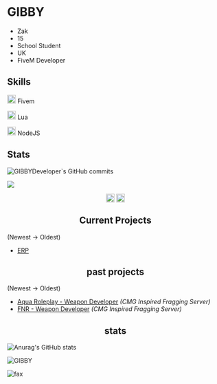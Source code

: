 <h1>GIBBY</h1>

- Zak
- 15
- School Student
- UK
- FiveM Developer

## Skills

<img width="20" src="https://img.icons8.com/color/512/fivem.png" /> Fivem

<img width="20" src="https://upload.wikimedia.org/wikipedia/commons/c/cf/Lua-Logo.svg" /> Lua

<img width="20" src="https://upload.wikimedia.org/wikipedia/commons/thumb/d/d9/Node.js_logo.svg/1280px-Node.js_logo.svg.png" /> NodeJS
## Stats

![GIBBYDeveloper`s GitHub commits](https://github-readme-streak-stats.herokuapp.com/?user=gibbydeveloper&theme=black-ice&hide_border=true&stroke=0000&background=060A0CD0)

![](https://komarev.com/ghpvc/?username=Bentheborg&color=blueviolet)

<p align="center">
  <a href="https://twitch.tv/finnycmg/" target="blank"><img align="center" src="https://cdn.jsdelivr.net/npm/simple-icons@3.0.1/icons/twitch.svg" alt="twitch" height="20" width="20" /></a>
<a href="https://www.youtube.com/channel/UCrlXUs_OwK7ay4dPRU5HDAw" target="blank"><img align="center" src="https://cdn.jsdelivr.net/npm/simple-icons@3.0.1/icons/youtube.svg" alt="youtube" height="20" width="20" /></a>
</p>

<h2 align="center">Current Projects</h2>

(Newest -> Oldest)
- [ERP](https://discord.gg/erpuk)

<h2 align="center">past projects</h2>

(Newest -> Oldest)
- [Aqua Roleplay - Weapon Developer](https://discord.gg/aquarpuk) *(CMG Inspired Fragging Server)*
- [FNR - Weapon Developer](https://discord.gg/fnruk) *(CMG Inspired Fragging Server)*

<h2 align="center">stats</h2>

![Anurag's GitHub stats](https://github-readme-stats.vercel.app/api?username=GIBBYDeveloper&count_private=true&show_icons=true&theme=dracula)
<p><img align="center" src="https://github-readme-streak-stats.herokuapp.com/?user=slobbery&" alt="GIBBY" /></p>
<img src="https://komarev.com/ghpvc/?username=GIBBYDeveloper&color=lightgray" alt="fax" width="" height="">
